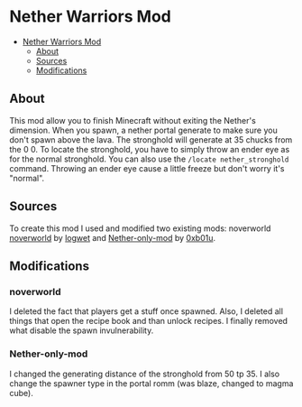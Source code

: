 # Nether Warriors Mod


- [Nether Warriors Mod](#nether-warriors-mod)
  * [About](#about)
  * [Sources](#sources)
  * [Modifications](#modifications)

## About

This mod allow you to finish Minecraft without exiting the Nether's dimension. When you spawn, a nether portal generate to make sure you don't spawn above the lava. The stronghold will generate at 35 chucks from the 0 0. To locate the stronghold, you have to simply throw an ender eye as for the normal stronghold. You can also use the `/locate nether_stronghold` command. Throwing an ender eye cause a little freeze but don't worry it's "normal".

## Sources

To create this mod I used and modified two existing mods: noverworld [noverworld](https://github.com/logwet/noverworld) by [logwet](https://github.com/logwet) and [Nether-only-mod](https://github.com/0xb01u/Nether-only-mod) by [0xb01u](https://github.com/0xb01u/Nether-only-mod).

## Modifications

### noverworld

I deleted the fact that players get a stuff once spawned. Also, I deleted all things that open the recipe book and than unlock recipes. I finally removed what disable the spawn invulnerability.

### Nether-only-mod

I changed the generating distance of the stronghold from 50 tp 35. I also change the spawner type in the portal romm (was blaze, changed to magma cube).
